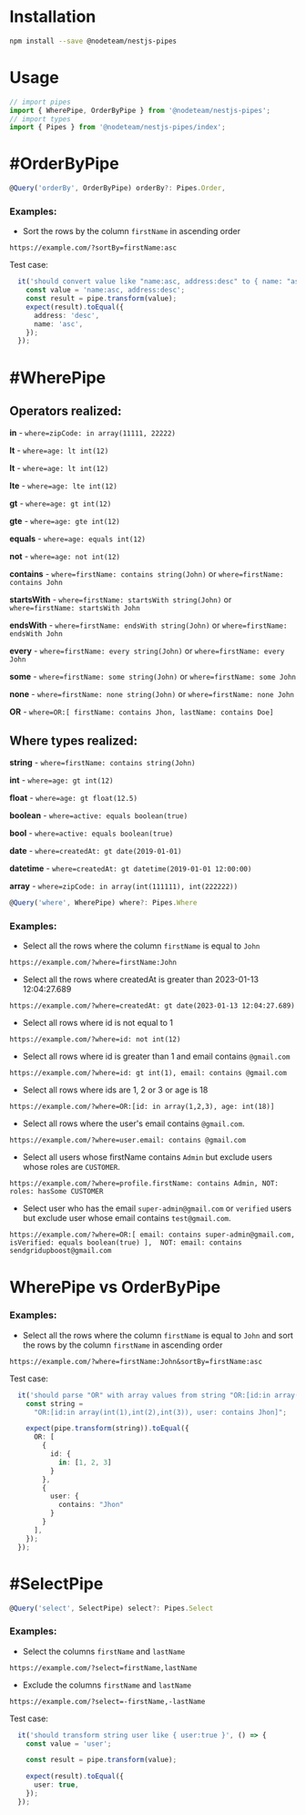 # Installation

```bash
npm install --save @nodeteam/nestjs-pipes
```

# Usage

```typescript
// import pipes
import { WherePipe, OrderByPipe } from '@nodeteam/nestjs-pipes';
// import types
import { Pipes } from '@nodeteam/nestjs-pipes/index';
```

# #OrderByPipe

```typescript
@Query('orderBy', OrderByPipe) orderBy?: Pipes.Order,
```

### Examples:

* Sort the rows by the column `firstName` in ascending order
```
https://example.com/?sortBy=firstName:asc
```

Test case:
```typescript
  it('should convert value like "name:asc, address:desc" to { name: "asc", address: "desc" }', () => {
    const value = 'name:asc, address:desc';
    const result = pipe.transform(value);
    expect(result).toEqual({
      address: 'desc',
      name: 'asc',
    });
  });
```


# #WherePipe

## Operators realized:

**in** - `where=zipCode: in array(11111, 22222)`

**lt** - `where=age: lt int(12)`

**lt** - `where=age: lt int(12)`

**lte** - `where=age: lte int(12)`

**gt** - `where=age: gt int(12)`

**gte** - `where=age: gte int(12)`

**equals** - `where=age: equals int(12)`

**not** - `where=age: not int(12)`

**contains** - `where=firstName: contains string(John)` or `where=firstName: contains John`

**startsWith** - `where=firstName: startsWith string(John)` or `where=firstName: startsWith John`

**endsWith** - `where=firstName: endsWith string(John)` or `where=firstName: endsWith John`

**every** - `where=firstName: every string(John)` or `where=firstName: every John`

**some** - `where=firstName: some string(John)` or `where=firstName: some John`

**none** - `where=firstName: none string(John)` or `where=firstName: none John`

**OR** - `where=OR:[ firstName: contains Jhon, lastName: contains Doe]`

## Where types realized:

**string** - `where=firstName: contains string(John)`

**int** - `where=age: gt int(12)`

**float** - `where=age: gt float(12.5)`

**boolean** - `where=active: equals boolean(true)`

**bool** - `where=active: equals boolean(true)`

**date** - `where=createdAt: gt date(2019-01-01)`

**datetime** - `where=createdAt: gt datetime(2019-01-01 12:00:00)`

**array** - `where=zipCode: in array(int(111111), int(222222))`

```typescript
@Query('where', WherePipe) where?: Pipes.Where
```

### Examples:

* Select all the rows where the column `firstName` is equal to `John`
```
https://example.com/?where=firstName:John
```

* Select all the rows where createdAt is greater than 2023-01-13 12:04:27.689
```
https://example.com/?where=createdAt: gt date(2023-01-13 12:04:27.689)
```

* Select all rows where id is not equal to 1
```
https://example.com/?where=id: not int(12)
```

* Select all rows where id is greater than 1 and email contains `@gmail.com`
```
https://example.com/?where=id: gt int(1), email: contains @gmail.com
```

* Select all rows where ids are 1, 2 or 3 or age is 18
```
https://example.com/?where=OR:[id: in array(1,2,3), age: int(18)]
```

* Select all rows where the user's email contains `@gmail.com`.
```
https://example.com/?where=user.email: contains @gmail.com
```

* Select all users whose firstName contains `Admin` but exclude users whose roles are `CUSTOMER`.
```
https://example.com/?where=profile.firstName: contains Admin, NOT: roles: hasSome CUSTOMER
```

* Select user who has the email `super-admin@gmail.com` or `verified` users but exclude user whose email contains `test@gmail.com`.
```
https://example.com/?where=OR:[ email: contains super-admin@gmail.com, isVerified: equals boolean(true) ],  NOT: email: contains sendgridupboost@gmail.com
```

# WherePipe vs OrderByPipe

### Examples:

* Select all the rows where the column `firstName` is equal to `John` and sort the rows by the column `firstName` in ascending order
```
https://example.com/?where=firstName:John&sortBy=firstName:asc
```

Test case:
```typescript
  it('should parse "OR" with array values from string "OR:[id:in array(int(1),int(2),int(3)), user: contains Jhon]"', () => {
    const string =
      "OR:[id:in array(int(1),int(2),int(3)), user: contains Jhon]";

    expect(pipe.transform(string)).toEqual({
      OR: [
        {
          id: {
            in: [1, 2, 3]
          }
        },
        {
          user: {
            contains: "Jhon"
          }
        }
      ],
    });
  });
```
# #SelectPipe

```typescript
@Query('select', SelectPipe) select?: Pipes.Select
```

### Examples:

* Select the columns `firstName` and `lastName`
```
https://example.com/?select=firstName,lastName
```

* Exclude the columns `firstName` and `lastName`

```
https://example.com/?select=-firstName,-lastName
```
Test case:
```typescript
  it('should transform string user like { user:true }', () => {
    const value = 'user';

    const result = pipe.transform(value);

    expect(result).toEqual({
      user: true,
    });
  });
```
